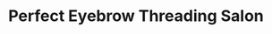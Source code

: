 ---
title: "Perfect Eyebrow Threading Salon"
url: /eugene/perfect-eyebrow-threading-salon/
shop: beauty
---